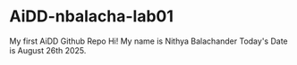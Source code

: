 # AiDD-nbalacha-lab01
My first AiDD Github Repo
Hi! My name is Nithya Balachander
Today's Date is August 26th 2025.